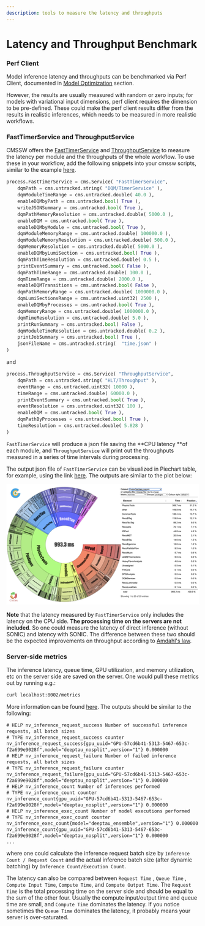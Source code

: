 ```yaml
---
description: tools to measure the latency and throughputs
---
```


# Latency and Throughput Benchmark

### Perf Client

Model inference latency and throughputs can be benchmarked via Perf Client, documented in [Model Optimization](sonic-models/model-optimization.md) section.&#x20;

However, the results are usually measured with random or zero inputs; for models with variational input dimensions, perf client requires the dimension to be pre-defined. These could make the perf client results differ from the results in realistic inferences, which needs to be measured in more realistic workflows.&#x20;

### FastTimerService and ThroughputService

CMSSW offers the [FastTimerService](https://github.com/cms-sw/cmssw/blob/master/HLTrigger/Timer/plugins/FastTimerService.cc) and [ThroughputService](https://github.com/cms-sw/cmssw/blob/master/HLTrigger/Timer/plugins/ThroughputService.cc) to measure the latency per module and the throughputs of the whole workflow. To use these in your workflow, add the following snippets into your cmssw scripts, similar to the example [here](https://github.com/yongbinfeng/sonic-workflows/blob/PurdueTest/run.py#L113-L150).

```python
process.FastTimerService = cms.Service( "FastTimerService",
    dqmPath = cms.untracked.string( "DQM/TimerService" ),
    dqmModuleTimeRange = cms.untracked.double( 40.0 ),
    enableDQMbyPath = cms.untracked.bool( True ),
    writeJSONSummary = cms.untracked.bool( True ),
    dqmPathMemoryResolution = cms.untracked.double( 5000.0 ),
    enableDQM = cms.untracked.bool( True ),
    enableDQMbyModule = cms.untracked.bool( True ),
    dqmModuleMemoryRange = cms.untracked.double( 100000.0 ),
    dqmModuleMemoryResolution = cms.untracked.double( 500.0 ),
    dqmMemoryResolution = cms.untracked.double( 5000.0 ),
    enableDQMbyLumiSection = cms.untracked.bool( True ),
    dqmPathTimeResolution = cms.untracked.double( 0.5 ),
    printEventSummary = cms.untracked.bool( False ),
    dqmPathTimeRange = cms.untracked.double( 100.0 ),
    dqmTimeRange = cms.untracked.double( 2000.0 ),
    enableDQMTransitions = cms.untracked.bool( False ),
    dqmPathMemoryRange = cms.untracked.double( 1000000.0 ),
    dqmLumiSectionsRange = cms.untracked.uint32( 2500 ),
    enableDQMbyProcesses = cms.untracked.bool( True ),
    dqmMemoryRange = cms.untracked.double( 1000000.0 ),
    dqmTimeResolution = cms.untracked.double( 5.0 ),
    printRunSummary = cms.untracked.bool( False ),
    dqmModuleTimeResolution = cms.untracked.double( 0.2 ),
    printJobSummary = cms.untracked.bool( True ),
    jsonFileName = cms.untracked.string(  "time.json" )
)
```

and

```python
process.ThroughputService = cms.Service( "ThroughputService",
    dqmPath = cms.untracked.string( "HLT/Throughput" ),
    eventRange = cms.untracked.uint32( 10000 ),
    timeRange = cms.untracked.double( 60000.0 ),
    printEventSummary = cms.untracked.bool( True ),
    eventResolution = cms.untracked.uint32( 100 ),
    enableDQM = cms.untracked.bool( True ),
    dqmPathByProcesses = cms.untracked.bool( True ),
    timeResolution = cms.untracked.double( 5.828 )
)
```

`FastTimerService` will produce a json file saving the **CPU latency **of each module, and `ThroughputService` will print out the throughputs measured in a series of time intervals during processing.&#x20;

The output json file of `FastTimerService` can be visualized in Piechart table, for example, using the link [here](https://yofeng.web.cern.ch/yofeng/circles/web/piechart.php). The outputs are similar to the plot below:

![Piechart of the CPU latency breakdowns of different modules in the MiniAOD workflow, from FastTimerService](.gitbook/assets/image.png)

**Note** that the latency measured by `FastTimerService` only includes the latency on the CPU side. **The processing time on the servers are not included**. So one could measure the latency of direct inference (without SONIC) and latency with SONIC. The difference between these two should be the expected improvements on throughput according to [Amdahl's law](https://en.wikipedia.org/wiki/Amdahl's\_law).

### Server-side metrics

The inference latency, queue time, GPU utilization, and memory utilization, etc on the server side are saved on the server. One would pull these metrics out by running e.g.:

```bash
curl localhost:8002/metrics
```

More information can be found [here](https://github.com/triton-inference-server/server/blob/main/docs/metrics.md). The outputs should be similar to the following:

```
# HELP nv_inference_request_success Number of successful inference requests, all batch sizes
# TYPE nv_inference_request_success counter
nv_inference_request_success{gpu_uuid="GPU-57cd6b41-5313-5467-653c-f2a699e9028f",model="deeptau_nosplit",version="1"} 0.000000
# HELP nv_inference_request_failure Number of failed inference requests, all batch sizes
# TYPE nv_inference_request_failure counter
nv_inference_request_failure{gpu_uuid="GPU-57cd6b41-5313-5467-653c-f2a699e9028f",model="deeptau_nosplit",version="1"} 0.000000
# HELP nv_inference_count Number of inferences performed
# TYPE nv_inference_count counter
nv_inference_count{gpu_uuid="GPU-57cd6b41-5313-5467-653c-f2a699e9028f",model="deeptau_nosplit",version="1"} 0.000000
# HELP nv_inference_exec_count Number of model executions performed
# TYPE nv_inference_exec_count counter
nv_inference_exec_count{model="deeptau_ensemble",version="1"} 0.000000
nv_inference_count{gpu_uuid="GPU-57cd6b41-5313-5467-653c-f2a699e9028f",model="deeptau_nosplit",version="1"} 0.000000
...
```

where one could calculate the inference request batch size by `Inference Count / Request Count` and the actual inference batch size (after dynamic batching) by `Inference Count/Execution Count`.&#x20;

The latency can also be compared between `Request Time` , `Queue Time` , `Compute Input Time`, `Compute Time`, and `Compute Output Time`. The `Request Time` is the total processing time on the server side and should be equal to the sum of the other four. Usually the compute input/output time and queue time are small, and `Compute Time` dominates the latency. If you notice sometimes the `Queue Time` dominates the latency, it probably means your server is over-saturated.&#x20;
